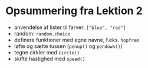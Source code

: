 # Opsummering fra Lektion 2

- anvendelse af lister til farver: `["blue", "red"]`
- random: `random.choice`
- definere funktioner med egne navne, f.eks. `hopfrem`
- løfte og sætte tussen (`penup()` og `pendown()`)
- tegne cirkler med `circle()` 
- skifte hastighed med `speed()`

